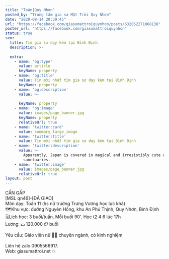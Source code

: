 ```yaml
---
title: "Toán|Quy Nhơn"
posted_by: "Trung tâm gia sư Mặt Trời Quy Nhơn"
date: "2020-08-14 20:39:45"
url: "https://facebook.com/giasumattroiquynhon/posts/632052271068138"
poster_url: "https://facebook.com/giasumattroiquynhon"
status: true
seo:
  title: Tìm gia sư dạy kèm tại Bình Định
  description: >-
    
  extra:
    - name: 'og:type'
      value: article
      keyName: property
    - name: 'og:title'
      value: Tin mới nhất tìm gia sư dạy kèm tại Bình Định
      keyName: property
    - name: 'og:description'
      value: >-
        
      keyName: property
    - name: 'og:image'
      value: images/page_banner.jpg
      keyName: property
      relativeUrl: true
    - name: 'twitter:card'
      value: summary_large_image
    - name: 'twitter:title'
      value: Tin mới nhất tìm gia sư dạy kèm tại Bình Định
    - name: 'twitter:description'
      value: >-
        Apparently, Japan is covered in magical and irresistibly cute animal
        sanctuaries.
    - name: 'twitter:image'
      value: images/page_banner.jpg
      relativeUrl: true
layout: post
---
```

CẦN GẤP<br>[MSL qn46]-[ĐÃ GIAO]<br>Môn dạy: Toán 11 (hs nữ trường Trưng Vương học lực khá)<br>🗺Khu vực: đường Nguyên Hồng, khu An Phú Thịnh, Quy Nhơn, Bình Định<br>🗓Lịch học: 3 buổi/tuần. Mỗi buổi 90'. Học t2 4 6 lúc 17h<br>Lương: 💵 120.000 đ/ buổi<br><br>Yêu cầu: Giáo viên nữ 👩‍🏫 chuyên ngành, có kinh nghiệm<br><br>Liên hệ zalo 0905566917.<br>Web: giasumattroi.net 💥
